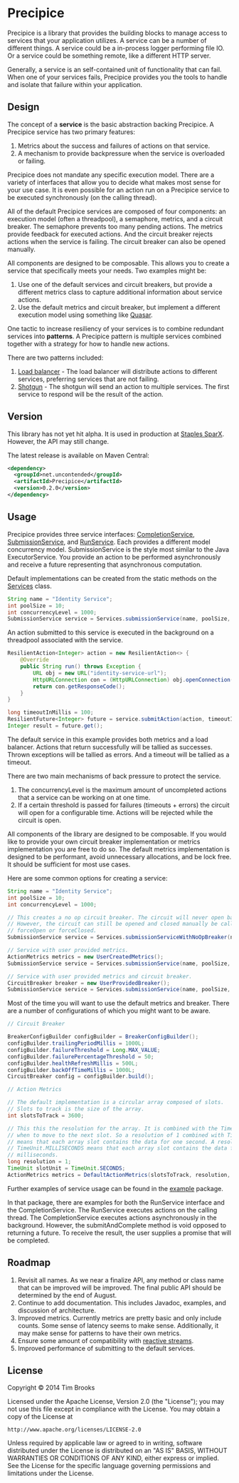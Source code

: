 # Precipice

Precipice is a library that provides the building blocks to manage access to services that your application utilizes. A service can be a number of different things. A service could be a in-process logger performing file IO. Or a service could be something remote, like a different HTTP server. 

Generally, a service is an self-contained unit of functionality that can fail. When one of your services fails, Precipice provides you the tools to handle and isolate that failure within your application.

## Design

The concept of a **service** is the basic abstraction backing Precipice. A Precipice service has two primary features:

1. Metrics about the success and failures of actions on that service.
2. A mechanism to provide backpressure when the service is overloaded or failing.

Precipice does not mandate any specific execution model. There are a variety of interfaces that allow you to decide what makes most sense for your use case. It is even possible for an action run on a Precipice service to be executed synchronously (on the calling thread).

All of the default Precipice services are composed of four components: an execution model (often a threadpool), a semaphore, metrics, and a circuit breaker. The semaphore prevents too many pending actions. The metrics provide feedback for executed actions. And the circuit breaker rejects actions when the service is failing. The circuit breaker can also be opened manually.

All components are designed to be composable. This allows you to create a service that specifically meets your needs. Two examples might be:

1. Use one of the default services and circuit breakers, but provide a different metrics class to capture additional information about service actions.
2. Use the default metrics and circuit breaker, but implement a different execution model using something like [Quasar](https://github.com/puniverse/quasar).

One tactic to increase resiliency of your services is to combine redundant services into **patterns**. A Precipice pattern is multiple services combined together with a strategy for how to handle new actions.

There are two patterns included:

1. [Load balancer](https://github.com/tbrooks8/Precipice/blob/master/doc/load-balancer.md) - The load balancer will distribute actions to different services, preferring services that are not failing.
2. [Shotgun](https://github.com/tbrooks8/Precipice/blob/master/doc/shotgun.md) - The shotgun will send an action to multiple services. The first service to respond will be the result of the action.

## Version

This library has not yet hit alpha. It is used in production at [Staples SparX](http://www.staples-sparx.com). However, the API may still change.

The latest release is available on Maven Central:

```xml
<dependency>
  <groupId>net.uncontended</groupId>
  <artifactId>Precipice</artifactId>
  <version>0.2.0</version>
</dependency>
```

## Usage

Precipice provides three service interfaces: [CompletionService](https://github.com/tbrooks8/Precipice/blob/master/src/main/java/net/uncontended/precipice/CompletionService.java), [SubmissionService](https://github.com/tbrooks8/Precipice/blob/master/src/main/java/net/uncontended/precipice/SubmissionService.java), and [RunService](https://github.com/tbrooks8/Precipice/blob/master/src/main/java/net/uncontended/precipice/RunService.java). Each provides a different model concurrency model. SubmissionService is the style most similar to the Java ExecutorService. You provide an action to be performed asynchronously and receive a future representing that asynchronous computation.

Default implementations can be created from the static methods on the [Services](https://github.com/tbrooks8/Precipice/blob/master/src/main/java/net/uncontended/precipice/Services.java) class.

```java
String name = "Identity Service";
int poolSize = 10;
int concurrencyLevel = 1000;
SubmissionService service = Services.submissionService(name, poolSize, concurrencyLevel);
```

An action submitted to this service is executed in the background on a threadpool associated with the service.

```java
ResilientAction<Integer> action = new ResilientAction<> {
    @Override
    public String run() throws Exception {
        URL obj = new URL("identity-service-url");
        HttpURLConnection con = (HttpURLConnection) obj.openConnection();
        return con.getResponseCode();
    }
}

long timeoutInMillis = 100;
ResilientFuture<Integer> future = service.submitAction(action, timeoutInMillis);
Integer result = future.get();
```

The default service in this example provides both metrics and a load balancer. Actions that return successfully will be tallied as successes. Thrown exceptions will be tallied as errors. And a timeout will be tallied as a timeout.

There are two main mechanisms of back pressure to protect the service.

1. The concurrencyLevel is the maximum amount of uncompleted actions that a service can be working on at one time.
2. If a certain threshold is passed for failures (timeouts + errors) the circuit will open for a configurable time. Actions will be rejected while the circuit is open.

All components of the library are designed to be composable. If you would like to provide your own circuit breaker implementation or metrics implementation you are free to do so. The default metrics implementation is designed to be performant, avoid unnecessary allocations, and be lock free. It should be sufficient for most use cases.

Here are some common options for creating a service:
```java
String name = "Identity Service";
int poolSize = 10;
int concurrencyLevel = 1000;

// This creates a no op circuit breaker. The circuit will never open based on failures.
// However, the circuit can still be opened and closed manually be calling 
// forceOpen or forceClosed.
SubmissionService service = Services.submissionServiceWithNoOpBreaker(name, poolSize, concurrencyLevel);

// Service with user provided metrics.
ActionMetrics metrics = new UserCreatedMetrics();
SubmissionService service = Services.submissionService(name, poolSize, concurrencyLevel, metrics);

// Service with user provided metrics and circuit breaker.
CircuitBreaker breaker = new UserProvidedBreaker();
SubmissionService service = Services.submissionService(name, poolSize, concurrencyLevel, metrics, breaker);
```

Most of the time you will want to use the default metrics and breaker. There are a number of configurations of which you might want to be aware.

```java
// Circuit Breaker

BreakerConfigBuilder configBuilder = BreakerConfigBuilder();
configBuilder.trailingPeriodMillis = 1000L;
configBuilder.failureThreshold = Long.MAX_VALUE;
configBuilder.failurePercentageThreshold = 50;
configBuilder.healthRefreshMillis = 500L;
configBuilder.backOffTimeMillis = 1000L;
CircuitBreaker config = configBuilder.build();

// Action Metrics

// The default implementation is a circular array composed of slots.
// Slots to track is the size of the array.
int slotsToTrack = 3600;

// This this the resolution for the array. It is combined with the TimeUnit to determine
// when to move to the next slot. So a resolution of 1 combined with TimeUnit.SECONDS
// means that each array slot contains the data for one second. A resolution of 500 with 
// TimeUnit.MILLISECONDS means that each array slot contains the data for 500
// milliseconds.
long resolution = 1;
TimeUnit slotUnit = TimeUnit.SECONDS;
ActionMetrics metrics = DefaultActionMetrics(slotsToTrack, resolution, slotUnit)
```

Further examples of service usage can be found in the [example](https://github.com/tbrooks8/Precipice/tree/master/src/test/java/net/uncontended/precipice/example) package.

In that package, there are examples for both the RunService interface and the CompletionService. The RunService executes actions on the calling thread. The CompletionService executes actions asynchronously in the background. However, the submitAndComplete method is void opposed to returning a future. To receive the result, the user supplies a promise that will be completed.

## Roadmap

1. Revisit all names. As we near a finalize API, any method or class name that can be improved will be improved. The final public API should be determined by the end of August.
2. Continue to add documentation. This includes Javadoc, examples, and discussion of architecture.
3. Improved metrics. Currently metrics are pretty basic and only include counts. Some sense of latency seems to make sense. Additionally, it may make sense for patterns to have their own metrics.
4. Ensure some amount of compatibility with [reactive streams](http://www.reactive-streams.org/).
5. Improved performance of submitting to the default services.

## License

Copyright © 2014 Tim Brooks

Licensed under the Apache License, Version 2.0 (the "License");
you may not use this file except in compliance with the License.
You may obtain a copy of the License at

    http://www.apache.org/licenses/LICENSE-2.0

Unless required by applicable law or agreed to in writing, software
distributed under the License is distributed on an "AS IS" BASIS,
WITHOUT WARRANTIES OR CONDITIONS OF ANY KIND, either express or implied.
See the License for the specific language governing permissions and
limitations under the License.